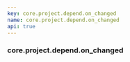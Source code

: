 ```yaml
---
key: core.project.depend.on_changed
name: core.project.depend.on_changed
api: true
---
```


### core.project.depend.on_changed
